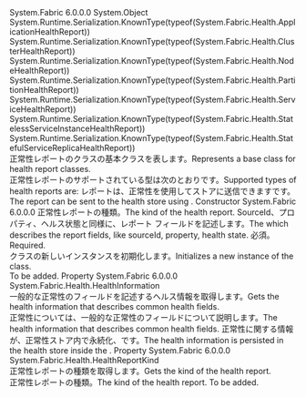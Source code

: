 <Type Name="HealthReport" FullName="System.Fabric.Health.HealthReport">
  <TypeSignature Language="C#" Value="public abstract class HealthReport" />
  <TypeSignature Language="ILAsm" Value=".class public auto ansi abstract beforefieldinit HealthReport extends System.Object" />
  <TypeSignature Language="DocId" Value="T:System.Fabric.Health.HealthReport" />
  <TypeSignature Language="VB.NET" Value="Public MustInherit Class HealthReport" />
  <TypeSignature Language="F#" Value="type HealthReport = class" />
  <AssemblyInfo>
    <AssemblyName>System.Fabric</AssemblyName>
    <AssemblyVersion>6.0.0.0</AssemblyVersion>
  </AssemblyInfo>
  <Base>
    <BaseTypeName>System.Object</BaseTypeName>
  </Base>
  <Interfaces />
  <Attributes>
    <Attribute>
      <AttributeName>System.Runtime.Serialization.KnownType(typeof(System.Fabric.Health.ApplicationHealthReport))</AttributeName>
    </Attribute>
    <Attribute>
      <AttributeName>System.Runtime.Serialization.KnownType(typeof(System.Fabric.Health.ClusterHealthReport))</AttributeName>
    </Attribute>
    <Attribute>
      <AttributeName>System.Runtime.Serialization.KnownType(typeof(System.Fabric.Health.NodeHealthReport))</AttributeName>
    </Attribute>
    <Attribute>
      <AttributeName>System.Runtime.Serialization.KnownType(typeof(System.Fabric.Health.PartitionHealthReport))</AttributeName>
    </Attribute>
    <Attribute>
      <AttributeName>System.Runtime.Serialization.KnownType(typeof(System.Fabric.Health.ServiceHealthReport))</AttributeName>
    </Attribute>
    <Attribute>
      <AttributeName>System.Runtime.Serialization.KnownType(typeof(System.Fabric.Health.StatelessServiceInstanceHealthReport))</AttributeName>
    </Attribute>
    <Attribute>
      <AttributeName>System.Runtime.Serialization.KnownType(typeof(System.Fabric.Health.StatefulServiceReplicaHealthReport))</AttributeName>
    </Attribute>
  </Attributes>
  <Docs>
    <summary>
      <para><span data-ttu-id="5fd44-101">正常性レポートのクラスの基本クラスを表します。</span><span class="sxs-lookup"><span data-stu-id="5fd44-101">Represents a base class for health report classes.</span></span></para>
    </summary>
    <remarks>
      <para><span data-ttu-id="5fd44-102">正常性レポートのサポートされている型は次のとおりです。<list type="bullet"><item><description><see cref="T:System.Fabric.Health.ApplicationHealthReport" /></description></item><item><description><see cref="T:System.Fabric.Health.ClusterHealthReport" /></description></item><item><description><see cref="T:System.Fabric.Health.NodeHealthReport" /></description></item><item><description><see cref="T:System.Fabric.Health.PartitionHealthReport" /></description></item><item><description><see cref="T:System.Fabric.Health.ServiceHealthReport" /></description></item><item><description><see cref="T:System.Fabric.Health.StatelessServiceInstanceHealthReport" /></description></item><item><description><see cref="T:System.Fabric.Health.StatefulServiceReplicaHealthReport" /></description></item></list></span><span class="sxs-lookup"><span data-stu-id="5fd44-102">Supported types of health reports are: <list type="bullet"><item><description><see cref="T:System.Fabric.Health.ApplicationHealthReport" /></description></item><item><description><see cref="T:System.Fabric.Health.ClusterHealthReport" /></description></item><item><description><see cref="T:System.Fabric.Health.NodeHealthReport" /></description></item><item><description><see cref="T:System.Fabric.Health.PartitionHealthReport" /></description></item><item><description><see cref="T:System.Fabric.Health.ServiceHealthReport" /></description></item><item><description><see cref="T:System.Fabric.Health.StatelessServiceInstanceHealthReport" /></description></item><item><description><see cref="T:System.Fabric.Health.StatefulServiceReplicaHealthReport" /></description></item></list></span></span></para>
      <para><span data-ttu-id="5fd44-103">レポートは、正常性を使用してストアに送信できます<see cref="M:System.Fabric.FabricClient.HealthClient.ReportHealth(System.Fabric.Health.HealthReport)" />です。</span><span class="sxs-lookup"><span data-stu-id="5fd44-103">The report can be sent to the health store using <see cref="M:System.Fabric.FabricClient.HealthClient.ReportHealth(System.Fabric.Health.HealthReport)" />.</span></span></para>
    </remarks>
  </Docs>
  <Members>
    <Member MemberName=".ctor">
      <MemberSignature Language="C#" Value="protected HealthReport (System.Fabric.Health.HealthReportKind kind, System.Fabric.Health.HealthInformation healthInformation);" />
      <MemberSignature Language="ILAsm" Value=".method familyhidebysig specialname rtspecialname instance void .ctor(valuetype System.Fabric.Health.HealthReportKind kind, class System.Fabric.Health.HealthInformation healthInformation) cil managed" />
      <MemberSignature Language="DocId" Value="M:System.Fabric.Health.HealthReport.#ctor(System.Fabric.Health.HealthReportKind,System.Fabric.Health.HealthInformation)" />
      <MemberSignature Language="F#" Value="new System.Fabric.Health.HealthReport : System.Fabric.Health.HealthReportKind * System.Fabric.Health.HealthInformation -&gt; System.Fabric.Health.HealthReport" Usage="new System.Fabric.Health.HealthReport (kind, healthInformation)" />
      <MemberType>Constructor</MemberType>
      <AssemblyInfo>
        <AssemblyName>System.Fabric</AssemblyName>
        <AssemblyVersion>6.0.0.0</AssemblyVersion>
      </AssemblyInfo>
      <Parameters>
        <Parameter Name="kind" Type="System.Fabric.Health.HealthReportKind" />
        <Parameter Name="healthInformation" Type="System.Fabric.Health.HealthInformation" />
      </Parameters>
      <Docs>
        <param name="kind">
          <para><span data-ttu-id="5fd44-104">正常性レポートの種類。</span><span class="sxs-lookup"><span data-stu-id="5fd44-104">The kind of the health report.</span></span> </para>
        </param>
        <param name="healthInformation">
          <para><span data-ttu-id="5fd44-105"><see cref="T:System.Fabric.Health.HealthInformation" /> SourceId、プロパティ、ヘルス状態と同様に、レポート フィールドを記述します。</span><span class="sxs-lookup"><span data-stu-id="5fd44-105">The <see cref="T:System.Fabric.Health.HealthInformation" /> which describes the report fields, like sourceId, property, health state.</span></span> <span data-ttu-id="5fd44-106">必須。</span><span class="sxs-lookup"><span data-stu-id="5fd44-106">Required.</span></span></para>
        </param>
        <summary>
          <para><span data-ttu-id="5fd44-107"><see cref="T:System.Fabric.Health.HealthReport" /> クラスの新しいインスタンスを初期化します。</span><span class="sxs-lookup"><span data-stu-id="5fd44-107">Initializes a new instance of the <see cref="T:System.Fabric.Health.HealthReport" /> class.</span></span></para>
        </summary>
        <remarks>To be added.</remarks>
      </Docs>
    </Member>
    <Member MemberName="HealthInformation">
      <MemberSignature Language="C#" Value="public System.Fabric.Health.HealthInformation HealthInformation { get; }" />
      <MemberSignature Language="ILAsm" Value=".property instance class System.Fabric.Health.HealthInformation HealthInformation" />
      <MemberSignature Language="DocId" Value="P:System.Fabric.Health.HealthReport.HealthInformation" />
      <MemberSignature Language="VB.NET" Value="Public ReadOnly Property HealthInformation As HealthInformation" />
      <MemberSignature Language="F#" Value="member this.HealthInformation : System.Fabric.Health.HealthInformation" Usage="System.Fabric.Health.HealthReport.HealthInformation" />
      <MemberType>Property</MemberType>
      <AssemblyInfo>
        <AssemblyName>System.Fabric</AssemblyName>
        <AssemblyVersion>6.0.0.0</AssemblyVersion>
      </AssemblyInfo>
      <ReturnValue>
        <ReturnType>System.Fabric.Health.HealthInformation</ReturnType>
      </ReturnValue>
      <Docs>
        <summary>
          <para><span data-ttu-id="5fd44-108">一般的な正常性のフィールドを記述するヘルス情報を取得します。</span><span class="sxs-lookup"><span data-stu-id="5fd44-108">Gets the health information that describes common health fields.</span></span></para>
        </summary>
        <value>
          <para><span data-ttu-id="5fd44-109">正常性については、一般的な正常性のフィールドについて説明します。</span><span class="sxs-lookup"><span data-stu-id="5fd44-109">The health information that describes common health fields.</span></span></para>
        </value>
        <remarks><span data-ttu-id="5fd44-110">正常性に関する情報が、正常性ストア内で永続化、<see cref="T:System.Fabric.Health.HealthEvent" />です。</span><span class="sxs-lookup"><span data-stu-id="5fd44-110">The health information is persisted in the health store inside the <see cref="T:System.Fabric.Health.HealthEvent" />.</span></span></remarks>
      </Docs>
    </Member>
    <Member MemberName="Kind">
      <MemberSignature Language="C#" Value="public System.Fabric.Health.HealthReportKind Kind { get; }" />
      <MemberSignature Language="ILAsm" Value=".property instance valuetype System.Fabric.Health.HealthReportKind Kind" />
      <MemberSignature Language="DocId" Value="P:System.Fabric.Health.HealthReport.Kind" />
      <MemberSignature Language="VB.NET" Value="Public ReadOnly Property Kind As HealthReportKind" />
      <MemberSignature Language="F#" Value="member this.Kind : System.Fabric.Health.HealthReportKind" Usage="System.Fabric.Health.HealthReport.Kind" />
      <MemberType>Property</MemberType>
      <AssemblyInfo>
        <AssemblyName>System.Fabric</AssemblyName>
        <AssemblyVersion>6.0.0.0</AssemblyVersion>
      </AssemblyInfo>
      <ReturnValue>
        <ReturnType>System.Fabric.Health.HealthReportKind</ReturnType>
      </ReturnValue>
      <Docs>
        <summary>
          <para><span data-ttu-id="5fd44-111">正常性レポートの種類を取得します。</span><span class="sxs-lookup"><span data-stu-id="5fd44-111">Gets the kind of the health report.</span></span></para>
        </summary>
        <value>
          <para><span data-ttu-id="5fd44-112">正常性レポートの種類。</span><span class="sxs-lookup"><span data-stu-id="5fd44-112">The kind of the health report.</span></span></para>
        </value>
        <remarks>To be added.</remarks>
      </Docs>
    </Member>
  </Members>
</Type>